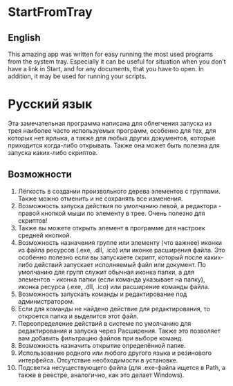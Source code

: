 # StartFromTray

## English
This amazing app was written for easy running the most used programs from the system tray. Especially it can be useful for situation when you don’t have a link in Start, and for any documents, that you have to open. In addition, it may be used for running your scripts.


# Русский язык
Эта замечательная программа написана для облегчения запуска из трея наиболее часто используемых программ, особенно для тех, для которых нет ярлыка, а также для любых других документов, которые приходится когда-либо открывать. Также она может быть полезна для запуска каких-либо скриптов.

## Возможности
1. Лёгкость в создании произвольного дерева элементов с группами. Также можно отменить и не сохранять все изменения.
2. Возможность запуска действия по умолчанию левой, а редактора - правой кнопкой мыши по элементу в трее. Очень полезно для скриптов!
3. Также вы можете открыть элемент в программе для настроек средней кнопкой.
4. Возможность назначения группе или элементу (что важнее) иконки из файла ресурсов (.exe, .dll, .ico) или иконке расширения файла. Это особенно полезно если вы запускаете скрипт, который после каких-либо действий запускает исполняемый файл или документ. По умолчанию для групп служит обычная иконка папки, а для элементов - иконка папки (если команда указывает на папку), иконка ресурса (.exe, .dll, .ico) или расширение команды файла.
5. Возможность запускать команды и редактирование под администратором.
6. Если для команды не найдено действие для редактирования, то откроется папка и выделится этот файл.
7. Переопределение действий в системе по умолчанию для редактирования и запуска через Расширения. Также это позволяет вам добавить фильтрацию файлов при выборе команд.
8. Возможность назначить открытие определённой папке.
9. Использование родного или любого другого языка и резинового интерфейса. Отсутствие необходимости в установке.
10. Подсветка несуществующего файла (для .exe-файла ищется в Path, а также в реестре, аналогично, как это делает Windows).
